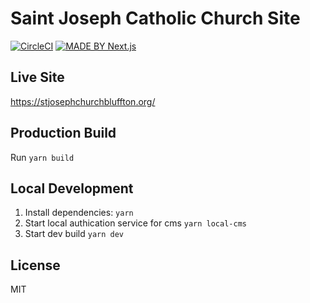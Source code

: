 # Saint Joseph Catholic Church Site

[![CircleCI](https://dl.circleci.com/status-badge/img/gh/SaintJosephCatholicChurch/saint-joseph-catholic-church-site/tree/main.svg?style=svg)](https://dl.circleci.com/status-badge/redirect/gh/SaintJosephCatholicChurch/saint-joseph-catholic-church-site/tree/main)
[![MADE BY Next.js](https://img.shields.io/badge/MADE%20BY%20Next.js-000000.svg?style=flat&logo=Next.js&labelColor=000)](https://nextjs.org/)

## Live Site
https://stjosephchurchbluffton.org/

## Production Build
Run `yarn build`

## Local Development

1. Install dependencies: `yarn`
2. Start local authication service for cms `yarn local-cms`
3. Start dev build `yarn dev`

## License

MIT
